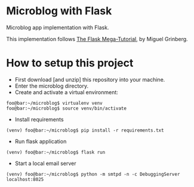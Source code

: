 # Microblog with Flask

Microblog app implementation with Flask.

This implementation follows [The Flask Mega-Tutorial](https://blog.miguelgrinberg.com/post/the-flask-mega-tutorial-part-i-hello-world), by Miguel Grinberg.

# How to setup this project

- First download [and unzip] this repository into your machine.
- Enter the microblog directory.
- Create and activate a virtual environment:
```console
foo@bar:~/microblog$ virtualenv venv
foo@bar:~/microblog$ source venv/bin/activate
```

- Install requirements
```console
(venv) foo@bar:~/microblog$ pip install -r requirements.txt
```
- Run flask application
```console
(venv) foo@bar:~/microblog$ flask run
```

- Start a local email server
```console
(venv) foo@bar:~/microblog$ python -m smtpd -n -c DebuggingServer localhost:8025
 ```

